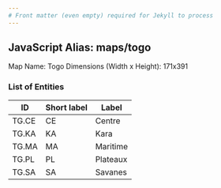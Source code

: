 ```yaml
---
# Front matter (even empty) required for Jekyll to process
---
```


## JavaScript Alias: maps/togo

Map Name: Togo
Dimensions (Width x Height): 171x391





### List of Entities

ID | Short label | Label
---|---|---|
TG.CE|CE|Centre
TG.KA|KA|Kara
TG.MA|MA|Maritime
TG.PL|PL|Plateaux
TG.SA|SA|Savanes


